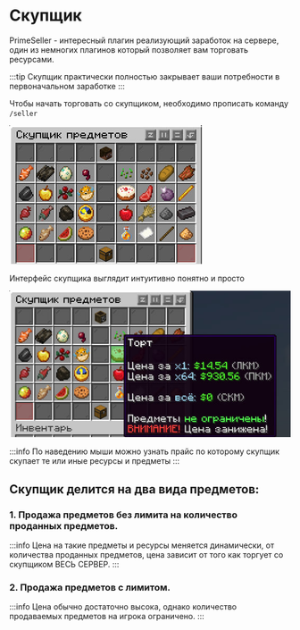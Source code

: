 # Скупщик

PrimeSeller - интересный плагин реализующий заработок на сервере, один из немногих плагинов который позволяет вам торговать ресурсами.

:::tip
Скупщик практически полностью закрывает ваши потребности в первоначальном заработке
:::

Чтобы начать торговать со скупщиком, необходимо прописать команду `/seller`

![](./img/seller-main.jpg)

Интерфейс скупщика выглядит интуитивно понятно и просто

![](./img/seller-hover.jpg)

:::info
По наведению мыши можно узнать прайс по которому скупщик скупает те или иные ресурсы и предметы
:::

## Скупщик делится на два вида предметов:

### 1. Продажа предметов без лимита на количество проданных предметов.

:::info
Цена на такие предметы и ресурсы меняется динамически, от количества проданных предметов, цена зависит от того как торгует со скупщиком ВЕСЬ СЕРВЕР.
:::

### 2. Продажа предметов с лимитом.

:::info
Цена обычно достаточно высока, однако количество продаваемых предметов на игрока ограничено.
:::
